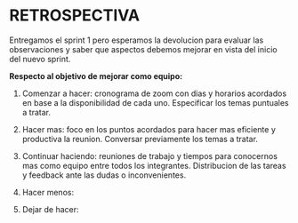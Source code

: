 # RETROSPECTIVA

Entregamos el sprint 1 pero esperamos la devolucion para evaluar las observaciones y saber que aspectos debemos mejorar en vista del inicio del nuevo sprint.

**Respecto al objetivo de mejorar como equipo:**

1.  Comenzar a hacer: cronograma de zoom con dias y horarios acordados en base a la disponibilidad de cada uno. Especificar los temas puntuales a tratar.

2.  Hacer mas: foco en los puntos acordados para hacer mas eficiente y productiva la reunion. Conversar previamente los temas a tratar.

3.  Continuar haciendo: reuniones de trabajo y tiempos para conocernos mas como equipo entre todos los integrantes. Distribucion de las tareas y feedback ante las dudas o inconvenientes.

4.  Hacer menos: 

5.  Dejar de hacer: 


